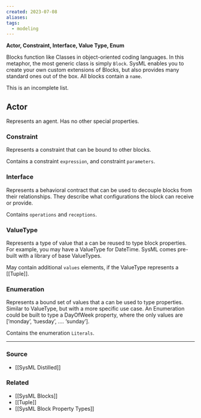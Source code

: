 ```yaml
---
created: 2023-07-08
aliases: 
tags:
  - modeling
---
```

**Actor, Constraint, Interface, Value Type, Enum**

Blocks function like Classes in object-oriented coding languages. In this metaphor, the most generic class is simply `Block`. SysML enables you to create your own custom extensions of Blocks, but also provides many standard ones out of the box. All blocks contain a `name`.

This is an incomplete list.

## Actor

Represents an agent. Has no other special properties.

### Constraint

Represents a constraint that can be bound to other blocks. 

Contains a constraint `expression`, and constraint `parameters`.

### Interface

Represents a behavioral contract that can be used to decouple blocks from their relationships. They describe what configurations the block can receive or provide.

Contains `operations` and `receptions`.

### ValueType

Represents a type of value that a can be reused to type block properties. For example, you may have a ValueType for DateTime. SysML comes pre-built with a library of base ValueTypes.

May contain additional `values` elements, if the ValueType represents a [[Tuple]].

### Enumeration

Represents a bound set of values that a can be used to type properties. Similar to ValueType, but with a more specific use case. An Enumeration could be built to type a DayOfWeek property, where the only values are [’monday’, ‘tuesday’, .... ‘sunday’].

Contains the enumeration `Literals`.

---

### Source
- [[SysML Distilled]]

### Related
- [[SysML Blocks]] 
- [[Tuple]] 
- [[SysML Block Property Types]]